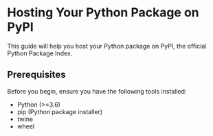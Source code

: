 
# Hosting Your Python Package on PyPI

This guide will help you host your Python package on PyPI, the official Python Package Index.

## Prerequisites

Before you begin, ensure you have the following tools installed:
- Python (>=3.6)
- pip (Python package installer)
- twine
- wheel
